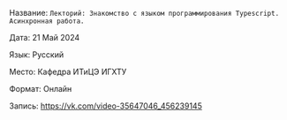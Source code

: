 Название: `Лекторий: Знакомство с языком программирования Typescript. Асинхронная работа.`

Дата: 21 Май 2024

Язык: Русский

Место: Кафедра ИТиЦЭ ИГХТУ

Формат: Онлайн

Запись: https://vk.com/video-35647046_456239145
